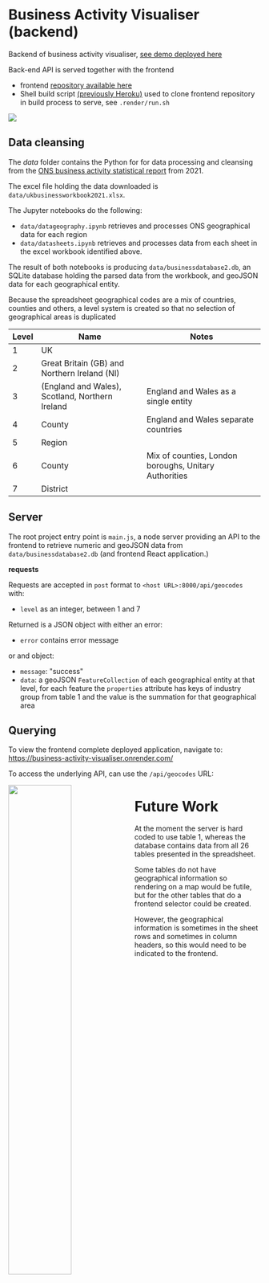 # Business Activity Visualiser (backend)

Backend of business activity visualiser, [see demo deployed here](https://business-activity-visualiser.onrender.com/)

Back-end API is served together with the frontend 

- frontend [repository available here](https://github.com/syedtaqi95/business-activity-frontend)
- Shell build script [(previously Heroku)](https://github.com/niteoweb/heroku-buildpack-shell) used to clone frontend repository in build process to serve, see `.render/run.sh`

<img src="https://i.imgur.com/OUafG0I.png"/>



## Data cleansing

The *data* folder contains the Python for for data processing and cleansing from the [ONS business activity statistical report](https://www.ons.gov.uk/businessindustryandtrade/business/activitysizeandlocation/datasets/ukbusinessactivitysizeandlocation) from 2021.

The excel file holding the data downloaded is `data/ukbusinessworkbook2021.xlsx`.

The Jupyter notebooks do the following:

- `data/datageography.ipynb` retrieves and processes ONS geographical data for each region
-  `data/datasheets.ipynb` retrieves and processes data from each sheet in the excel workbook identified above.

The result of both notebooks is producing `data/businessdatabase2.db`, an SQLite database holding the parsed data from the workbook, and geoJSON data for each geographical entity.

Because the spreadsheet geographical codes are a mix of countries, counties and others, a level system is created so that no selection of geographical areas is duplicated

| Level | Name                                            | Notes                                                 |
| ----- | ----------------------------------------------- | ----------------------------------------------------- |
| 1     | UK                                              |                                                       |
| 2     | Great Britain (GB) and Northern Ireland (NI)    |                                                       |
| 3     | (England and Wales), Scotland, Northern Ireland | England and Wales as a single entity                  |
| 4     | County                                          | England and Wales separate countries                  |
| 5     | Region                                          |                                                       |
| 6     | County                                          | Mix of counties, London boroughs, Unitary Authorities |
| 7     | District                                        |                                                       |

## Server

The root project entry point is `main.js`, a node server providing an API to the frontend to retrieve numeric and geoJSON data from `data/businessdatabase2.db` (and frontend React application.)

**requests**

Requests are accepted in `post`  format to `<host URL>:8000/api/geocodes` with:

- `level` as an integer, between 1 and 7

Returned is a JSON object with either an error:

- `error` contains error message

or and object: 

- `message`: "success"
- `data`: a geoJSON `FeatureCollection` of each geographical entity at that level, for each feature the `properties` attribute has keys of industry group from table 1 and the value is the summation for that geographical area

## Querying

To view the frontend complete deployed application, navigate to: https://business-activity-visualiser.onrender.com/

To access the underlying API, can use the `/api/geocodes` URL:

<img src="https://i.imgur.com/fM1JSRR.png" style="height:50%;width:50%;float:left"/>

# Future Work

At the moment the server is hard coded to use table 1, whereas the database contains data from all 26 tables presented in the spreadsheet. 

Some tables do not have geographical information so rendering on a map would be futile, but for the other tables that do a frontend selector could be created.

However, the geographical information is sometimes in the sheet rows and sometimes in column headers, so this would need to be indicated to the frontend.